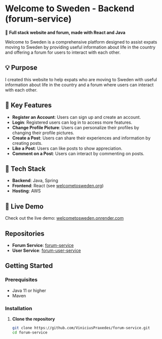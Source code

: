 # Welcome to Sweden - Backend (forum-service)

🌟 **Full stack website and forum, made with React and Java**

Welcome to Sweden is a comprehensive platform designed to assist expats moving to Sweden by providing useful information about life in the country and offering a forum for users to interact with each other.

## 💡 Purpose

I created this website to help expats who are moving to Sweden with useful information about life in the country and a forum where users can interact with each other.

## 🌟 Key Features

- **Register an Account**: Users can sign up and create an account.
- **Login**: Registered users can log in to access more features.
- **Change Profile Picture**: Users can personalize their profiles by changing their profile pictures.
- **Create a Post**: Users can share their experiences and information by creating posts.
- **Like a Post**: Users can like posts to show appreciation.
- **Comment on a Post**: Users can interact by commenting on posts.

## 🔧 Tech Stack

- **Backend**: Java, Spring
- **Frontend**: React (see [welcometosweden.org](https://github.com/ViniciusPraxedes/welcometosweden))
- **Hosting**: AWS

## 🌟 Live Demo

Check out the live demo: [welcometosweden.onrender.com](https://welcometosweden.onrender.com/)

## Repositories

- **Forum Service**: [forum-service](https://github.com/ViniciusPraxedes/forum-service)
- **User Service**: [forum-user-service](https://github.com/ViniciusPraxedes/forum-user-service)

## Getting Started

### Prerequisites

- Java 11 or higher
- Maven

### Installation

1. **Clone the repository**

   ```bash
   git clone https://github.com/ViniciusPraxedes/forum-service.git
   cd forum-service
